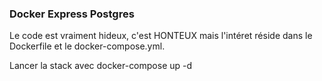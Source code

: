### Docker Express Postgres

Le code est vraiment hideux, c'est HONTEUX mais l'intéret réside dans le Dockerfile et le docker-compose.yml.

Lancer la stack avec docker-compose up -d